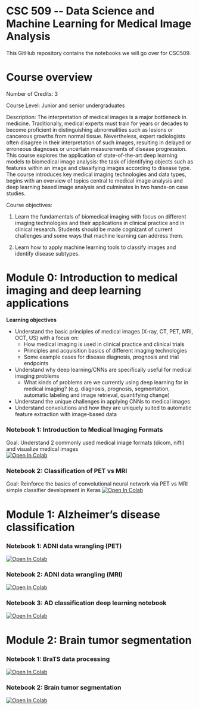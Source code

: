 
# CSC 509 -- Data Science and Machine Learning for Medical Image Analysis

This GitHub repository contains the notebooks we will go over for CSC509. 

# Course overview

Number of Credits: 3

Course Level: Junior and senior undergraduates

Description: The interpretation of medical images is a major bottleneck in medicine. Traditionally, medical experts must train for years or decades to become proficient in distinguishing abnormalities such as lesions or cancerous growths from normal tissue. Nevertheless, expert radiologists often disagree in their interpretation of such images, resulting in delayed or erroneous diagnoses or uncertain measurements of disease progression. This course explores the application of state-of-the-art deep learning models to biomedical image analysis: the task of identifying objects such as features within an image and classifying images according to disease type. The course introduces key medical imaging technologies and data types, begins with an overview of topics central to medical image analysis and deep learning based image analysis and culminates in two hands-on case studies.

Course objectives:
1. Learn the fundamentals of biomedical imaging with focus on different imaging technologies and their applications in clinical practice and in clinical research. Students should be made cognizant of current challenges and some ways that machine learning can address them.

2. Learn how to apply machine learning tools to classify images and identify disease subtypes.



# Module 0: Introduction to medical imaging and deep learning applications
**Learning objectives**
* Understand the basic principles of medical images (X-ray, CT, PET, MRI, OCT, US) with a focus on: 
	* How medical imaging is used in clinical practice and clinical trials
	* Principles and acquisition basics of different imaging technologies
	* Some example cases for disease diagnosis, prognosis and trial endpoints  
* Understand why deep learning/CNNs are specifically useful for medical imaging problems
	* What kinds of problems are we currently using deep learning for in medical imaging? (e.g. diagnosis, prognosis, segmentation, automatic labeling and image retrieval, quantifying change) 
* Understand the unique challenges in applying CNNs to medical images
* Understand convolutions and how they are uniquely suited to automatic feature extraction with image-based data 


### Notebook 1: Introduction to Medical Imaging Formats
Goal: Understand 2 commonly used medical image formats (dicom, nifti) and visualize medical images  
[![Open In Colab](https://colab.research.google.com/assets/colab-badge.svg)](https://colab.research.google.com/github/julclu/CSC509/blob/main/Module0/Module0_NB1_Intro_Medical_Imaging_Formats.ipynb)

### Notebook 2: Classification of PET vs MRI 
Goal: Reinforce the basics of convolutional neural network via PET vs MRI simple classifier development in Keras 
[![Open In Colab](https://colab.research.google.com/assets/colab-badge.svg)](https://colab.research.google.com/github/julclu/CSC509/blob/main/Module0/Module0_NB2_v0.ipynb)

# Module 1: Alzheimer’s disease classification

### Notebook 1: ADNI data wrangling (PET) 
[![Open In Colab](https://colab.research.google.com/assets/colab-badge.svg)](https://colab.research.google.com/github/julclu/CSC509/blob/main/Module1/Module1_NB1_ADNI_PET_DataWrangling.ipynb)

### Notebook 2: ADNI data wrangling (MRI) 
[![Open In Colab](https://colab.research.google.com/assets/colab-badge.svg)](https://colab.research.google.com/github/julclu/CSC509/blob/main/Module1/Module1_NB2_ADNI_MRI_DataWrangling.ipynb)
### Notebook 3: AD classification deep learning notebook 
[![Open In Colab](https://colab.research.google.com/assets/colab-badge.svg)](https://colab.research.google.com/github/julclu/CSC509/blob/main/Module1/Module1_NB3_ADNI_ADClassification.ipynb)

# Module 2: Brain tumor segmentation 
### Notebook 1: BraTS data processing
[![Open In Colab](https://colab.research.google.com/assets/colab-badge.svg)](https://colab.research.google.com/github/julclu/CSC509/blob/main/Module2/Module2_NB1_BraTS_DataProcessing.ipynb)
### Notebook 2: Brain tumor segmentation 
[![Open In Colab](https://colab.research.google.com/assets/colab-badge.svg)](https://colab.research.google.com/github/julclu/CSC509/blob/main/Module2/Module2_NB2_BraTS_TumorSegmentation.ipynb)
